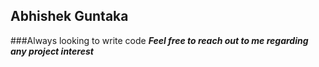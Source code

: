 ## Abhishek Guntaka

###Always looking to write code 
***Feel free to reach out to me regarding any project interest***
